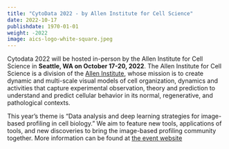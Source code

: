 ```yaml
---
title: "CytoData 2022 - by Allen Institute for Cell Science"
date: 2022-10-17
publishdate: 1970-01-01
weight: -2022
image: aics-logo-white-square.jpeg
---
```


Cytodata 2022 will be hosted in-person by the Allen Institute for Cell Science in **Seattle, WA on October 17-20, 2022**. The Allen Institute for Cell Science is a division of the [Allen Institute](https://alleninstitute.org/what-we-do/cell-science/), whose mission is to create dynamic and multi-scale visual models of cell organization, dynamics and activities that capture experimental observation, theory and prediction to understand and predict cellular behavior in its normal, regenerative, and pathological contexts.

This year’s theme is “Data analysis and deep learning strategies for image-based profiling in cell biology.” We aim to feature new tools, applications of tools, and new discoveries to bring the image-based profiling community together. More information can be found at [the event website](https://alleninstitute.org/what-we-do/cell-science/events-training/cytodata-symposium-2022)
